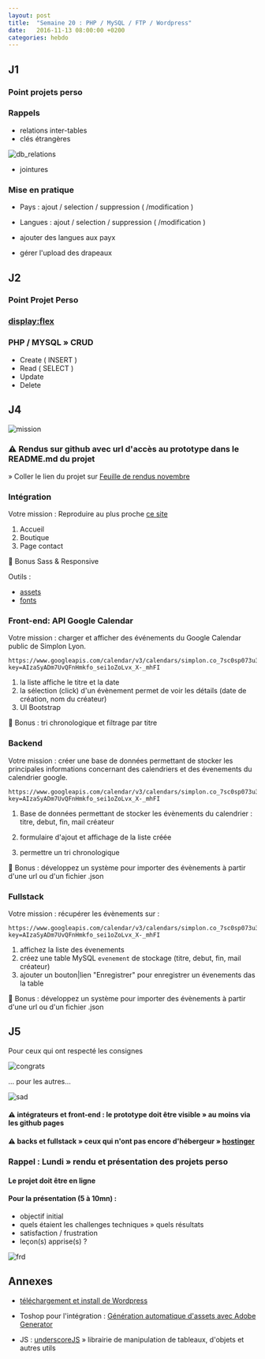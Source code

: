 ```yaml
---
layout: post
title:  "Semaine 20 : PHP / MySQL / FTP / Wordpress"
date:   2016-11-13 08:00:00 +0200
categories: hebdo 
---
```


## J1

### Point projets perso

### Rappels
- relations inter-tables
- clés étrangères

![db_relations](../../../../img/db_relation.jpg)

- jointures

### Mise en pratique

- Pays : ajout / selection / suppression ( /modification )
- Langues : ajout / selection / suppression ( /modification )

- ajouter des langues aux payx
- gérer l'upload des drapeaux


## J2

### Point Projet Perso

### [display:flex](https://ptitim.github.io/Flex/) 

### PHP / MYSQL » CRUD

- Create ( INSERT )
- Read ( SELECT )
- Update
- Delete


## J4

![mission](http://s3.amazonaws.com/rapgenius/01-004-Mission_Impossible-TV-fuse-logo.png)

### :warning: Rendus sur github avec url d'accès au prototype dans le README.md du projet

» Coller le lien du projet sur [Feuille de rendus novembre](https://docs.google.com/spreadsheets/d/1mgKCD4NM8RyusKCrIrI7f1LpPdnWUiOJd81r1a9sS98/edit#gid=0)

### Intégration

Votre mission : Reproduire au plus proche [ce site](http://fr.wix.com/website-template/view/html/1610?originUrl=http%3A%2F%2Ffr.wix.com%2Fwebsite%2Ftemplates%2Fhtml%2Fonline-store%2F1&bookName=&galleryDocIndex=6&category=online-store&viewMode=desktop)

1. Accueil
2. Boutique
3. Page contact

:cherries: Bonus Sass & Responsive

Outils :
- [assets](../../../../files/juice.zip)
- [fonts](https://fonts.google.com)

### Front-end: API Google Calendar

Votre mission : charger et afficher des événements du Google Calendar public de Simplon Lyon.

```
https://www.googleapis.com/calendar/v3/calendars/simplon.co_7sc0sp073u3svukpopmhob9fmg%40group.calendar.google.com/events?key=AIzaSyADm7UvQFnHmkfo_sei1oZoLvx_X-_mhFI
```

1. la liste affiche le titre et la date 
2. la sélection (click) d'un évènement permet de voir les détails (date de création, nom du créateur)
3. UI Bootstrap

:cherries: Bonus : tri chronologique et filtrage par titre

### Backend

Votre mission : créer une base de données permettant de stocker les principales informations concernant des calendriers et des évenements du calendrier google.

```
https://www.googleapis.com/calendar/v3/calendars/simplon.co_7sc0sp073u3svukpopmhob9fmg%40group.calendar.google.com/events?key=AIzaSyADm7UvQFnHmkfo_sei1oZoLvx_X-_mhFI
```

1. Base de données permettant de stocker les évènements du calendrier : titre, debut, fin, mail créateur 

2. formulaire d'ajout et affichage de la liste créée

3. permettre un tri chronologique

:cherries: Bonus : développez un système pour importer des évènements à partir d'une url ou d'un fichier .json
 
  
### Fullstack

Votre mission : récupérer les évènements sur :  
  
```
https://www.googleapis.com/calendar/v3/calendars/simplon.co_7sc0sp073u3svukpopmhob9fmg%40group.calendar.google.com/events?key=AIzaSyADm7UvQFnHmkfo_sei1oZoLvx_X-_mhFI
```
1. affichez la liste des évenements
2. créez une table MySQL `evenement` de stockage (titre, debut, fin, mail créateur)
3. ajouter un bouton|lien "Enregistrer" pour enregistrer un évenements das la table

:cherries: Bonus : développez un système pour importer des évènements à partir d'une url ou d'un fichier .json

## J5

Pour ceux qui ont respecté les consignes

![congrats](https://media2.giphy.com/media/AaKelou21ukq4/200.gif#12)

... pour les autres...

![sad](https://media1.giphy.com/media/5xaOcLISUrBchel7P2w/200.gif#11)

#### :warning: intégrateurs et front-end : le prototype doit être visible » au moins via les github pages
#### :warning: backs et fullstack » ceux qui n'ont pas encore d'hébergeur » [hostinger](http://hostinger.fr)

### Rappel : Lundi » rendu et présentation des projets perso

#### Le projet doit être en ligne 

#### Pour la présentation (5 à 10mn) :  

- objectif initial
- quels étaient les challenges techniques » quels résultats 
- satisfaction / frustration
- leçon(s) apprise(s) ?

![frd](https://media0.giphy.com/media/l0HlS8qchQ80zf94I/200.gif#6)

## Annexes 
 
- [téléchargement et install de Wordpress]((https://fr.wordpress.org))

- Toshop pour l'intégration : [Génération automatique d'assets avec Adobe Generator](https://helpx.adobe.com/photoshop/using/generate-assets-layers.html)

- JS : [underscoreJS](http://underscorejs.org) » librairie de manipulation de tableaux, d'objets et autres utils